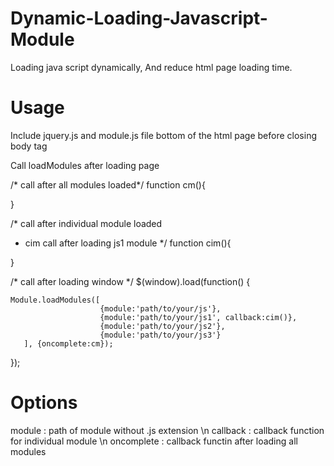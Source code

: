 Dynamic-Loading-Javascript-Module
=================================

Loading java script dynamically, And reduce html page loading time.

Usage
=====

Include jquery.js and module.js file bottom of the html page before closing body tag

<script type="text/javascript" src="js/module.js"></script>

Call loadModules after loading page


/* call after all modules loaded*/
function cm(){

}


/* call after individual module loaded
*  cim call after loading js1 module
*/
function cim(){

}

/* call after loading window */
$(window).load(function() {
	
	Module.loadModules([
	                    {module:'path/to/your/js'},
	                    {module:'path/to/your/js1', callback:cim()},
	                    {module:'path/to/your/js2'},
	                    {module:'path/to/your/js3'}
	   ], {oncomplete:cm});
});


Options
=======
module : path of module without .js extension \n
callback : callback function for individual module \n
oncomplete : callback functin after loading all modules
